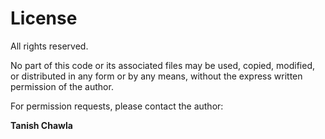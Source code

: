 # License

All rights reserved.

No part of this code or its associated files may be used, copied, modified, or distributed in any form or by any means, without the express written permission of the author.

For permission requests, please contact the author:

**Tanish Chawla**